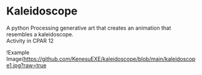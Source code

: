 # Kaleidoscope
A python Processing generative art that creates an animation that resembles a kaleidoscope.    
Activity in CPAR 12


!Example Image(https://github.com/KenesuEXE/kaleidoscope/blob/main/kaleidoscope1.jpg?raw=true
